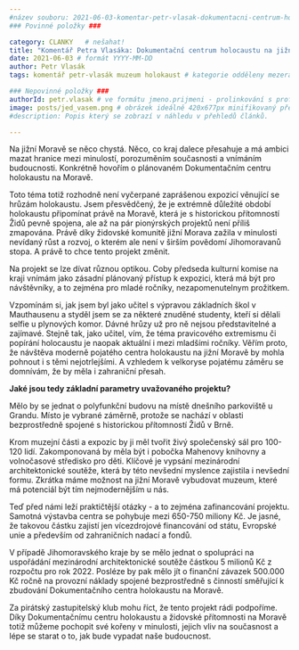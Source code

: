 ```yaml
---
#název souboru: 2021-06-03-komentar-petr-vlasak-dokumentacni-centrum-holokaustu.md
### Povinné položky ###

category: CLANKY   # nešahat!
title: "Komentář Petra Vlasáka: Dokumentační centrum holocaustu na jižní Moravě - projekt, o který stojí za to zabojovat"
date: 2021-06-03 # formát YYYY-MM-DD
author: Petr Vlasák
tags: komentář petr-vlasák muzeum holokaust # kategorie odděleny mezerami, např. volby zemědělství životní-prostředí piráti (viz https://jihomoravsky.pirati.cz/tags/)

### Nepovinné položky ###
authorId: petr.vlasak # ve formátu jmeno.prijmeni - prolinkování s profilem přes uid
image: posts/jed_vasem.png # obrázek ideálně 420x677px minifikovaný přes https://tinypng.com/
#description: Popis který se zobrazí v náhledu v přehledů článků.

---
```


Na jižní Moravě se něco chystá. Něco, co kraj dalece přesahuje a má ambici mazat hranice mezi minulostí, porozuměním současnosti a vnímáním budoucnosti. Konkrétně hovořím o plánovaném Dokumentačním centru holokaustu na Moravě. 

Toto téma totiž rozhodně není vyčerpané zaprášenou expozicí věnující se hrůzám holokaustu. Jsem přesvědčený, že je extrémně důležité období holokaustu připomínat právě na Moravě, která je s historickou přítomností Židů pevně spojena, ale až na pár pionýrských projektů není příliš zmapována. Právě díky židovské komunitě jižní Morava zažila v minulosti nevídaný růst a rozvoj, o kterém ale není v širším povědomí Jihomoravanů stopa. A právě to chce tento projekt změnit.

Na projekt se lze dívat různou optikou. Coby předseda kulturní komise na kraji vnímám jako zásadní plánovaný přístup k expozici, která má být pro návštěvníky, a to zejména pro mladé ročníky, nezapomenutelnym prožitkem. 

Vzpomínám si, jak jsem byl jako učitel s výpravou základních škol v Mauthausenu a styděl jsem se za některé znuděné studenty, kteří si dělali selfie u plynových komor. Dávné hrůzy už pro ně nejsou představitelné a zajímavé. Stejně tak, jako učitel, vím, že téma pravicového extremismu či popírání holocaustu je naopak aktuální i mezi mladšími ročníky. Věřím proto, že návštěva moderně pojatého centra holokaustu na jižní Moravě by mohla pohnout i s těmi nejotrlejšími. A vzhledem k velkoryse pojatému záměru se domnívám, že by měla i zahraniční přesah.

**Jaké jsou tedy základní parametry uvažovaného projektu?**

Mělo by se jednat o polyfunkční budovu na místě dnešního parkoviště u Grandu. Místo je vybrané záměrně, protože se nachází v oblasti bezprostředně spojené s historickou přítomností Židů v Brně.

Krom muzejní části a expozic by ji měl tvořit živý společenský sál pro 100-120 lidí. Zakomponovaná by měla být i pobočka Mahenovy knihovny  a volnočasové středisko pro děti. Klíčové je vypsání mezinárodní architektonické soutěže, která by této nevšední myslence zajistila i nevšední formu. Zkrátka máme možnost na jižní Moravě vybudovat muzeum, které má potenciál být tím nejmodernějším u nás.

Teď před námi leží praktičtější otázky - a to zejména zafinancování projektu. Samotná výstavba centra se pohybuje mezi 650-750 miliony Kč. Je jasné, že takovou částku zajistí jen vícezdrojové financování od státu, Evropské unie a především od zahraničních nadací a fondů.

V případě Jihomoravského kraje by se mělo jednat o spolupráci na uspořádání mezinárodní architektonické soutěže částkou 5 milionů Kč z rozpočtu pro rok 2022. Posléze by pak mělo jít o finanční závazek 500.000 Kč ročně na provozní náklady spojené bezprostředně s činností směřující k zbudování Dokumentačního centra holokaustu na Moravě. 

Za pirátský zastupitelský klub mohu říct, že tento projekt rádi podpoříme. Díky Dokumentačnímu centru holokaustu a židovské přítomnosti na Moravě totiž můžeme pochopit své kořeny v minulosti, jejich vliv na současnost a lépe se starat o to, jak bude vypadat naše budoucnost.


